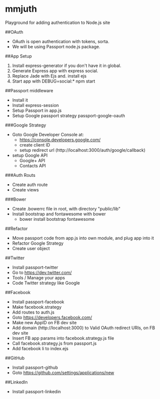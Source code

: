 # mmjuth
Playground for adding authentication to Node.js site

##OAuth
* OAuth is open authentication with tokens, sorta.
* We will be using Passport node.js package.

##App Setup
1. Install express-generator if you don't have it in global.
2. Generate Express app with express social.
3. Replace Jade with Ejs and. install ejs
4. Start app with DEBUG=social:* npm start

##Passport middleware
* Install it
* Install express-session
* Setup Passport in app.js
* Setup Google passport strategy passport-google-oauth

###Google Strategy
* Goto Google Developer Console at:
	* https://console.developers.google.com/
	* create client ID
	* setup redirect url (http://localhost:3000/auth/google/callback)
* setup Google API
	* Google+ API
	* Contacts API
	
###Auth Routs
* Create auth route
* Create views

###Bower
* Create .bowerrc file in root, with directory "public/lib"
* Install bootstrap and fontawesome with bower
	* bower install bootstrap fontawesome
	
##Refactor
* Move passport code from app.js into own module, and plug app into it
* Refactor Google Strategy
* Create user object

##Twitter
* Install passport-twitter
* Go to https://dev.twitter.com/
* Tools / Manage your apps
* Code Twitter strategy like Google

##Facebook
* Install passport-facebook
* Make facebook.strategy
* Add routes to auth.js
* Goto https://developers.facebook.com/
* Make new AppID on FB dev site
* Add domain (http://localhost:3000) to Valid OAuth redirect URIs, on FB dev site
* Insert FB app params into facebook.strategy.js file
* Call facebook.strategy.js from passport.js
* Add facebook li to index.ejs

##GitHub
* Install passport-github
* Goto https://github.com/settings/applications/new

##LinkedIn
* Install passport-linkedin


	